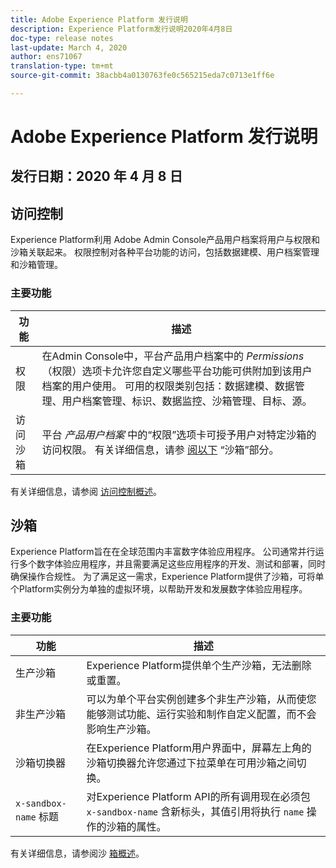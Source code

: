 ```yaml
---
title: Adobe Experience Platform 发行说明
description: Experience Platform发行说明2020年4月8日
doc-type: release notes
last-update: March 4, 2020
author: ens71067
translation-type: tm+mt
source-git-commit: 38acbb4a0130763fe0c565215eda7c0713e1ff6e

---
```



# Adobe Experience Platform 发行说明

## 发行日期：2020 年 4 月 8 日

## 访问控制

Experience Platform利用 [](https://adminconsole.adobe.com) Adobe Admin Console产品用户档案将用户与权限和沙箱关联起来。 权限控制对各种平台功能的访问，包括数据建模、用户档案管理和沙箱管理。

### 主要功能

| 功能 | 描述 |
|--- | ---|
| 权限 | 在Admin Console中，平台产品用户档案中的 _Permissions_ （权限）选项卡允许您自定义哪些平台功能可供附加到该用户档案的用户使用。 可用的权限类别包括：数据建模、数据管理、用户档案管理、标识、数据监控、沙箱管理、目标、源。 |
| 访问沙箱 | 平台 _产品用户档案_ 中的“权限”选项卡可授予用户对特定沙箱的访问权限。 有关详细信息，请参 [阅以下](#sandboxes) “沙箱”部分。 |

有关详细信息，请参阅 [访问控制概述](../../access-control/home.md)。

## 沙箱

Experience Platform旨在在全球范围内丰富数字体验应用程序。 公司通常并行运行多个数字体验应用程序，并且需要满足这些应用程序的开发、测试和部署，同时确保操作合规性。 为了满足这一需求，Experience Platform提供了沙箱，可将单个Platform实例分为单独的虚拟环境，以帮助开发和发展数字体验应用程序。

### 主要功能

| 功能 | 描述 |
|--- | ---|
| 生产沙箱 | Experience Platform提供单个生产沙箱，无法删除或重置。 |
| 非生产沙箱 | 可以为单个平台实例创建多个非生产沙箱，从而使您能够测试功能、运行实验和制作自定义配置，而不会影响生产沙箱。 |
| 沙箱切换器 | 在Experience Platform用户界面中，屏幕左上角的沙箱切换器允许您通过下拉菜单在可用沙箱之间切换。 |
| `x-sandbox-name` 标题 | 对Experience Platform API的所有调用现在必须包 `x-sandbox-name` 含新标头，其值引用将执行 `name` 操作的沙箱的属性。 |

有关详细信息，请参阅沙 [箱概述](../../sandboxes/home.md)。